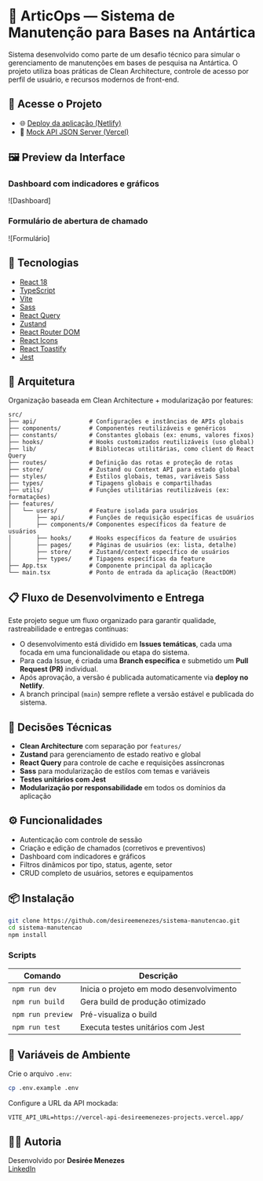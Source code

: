 # 🧊 ArticOps — Sistema de Manutenção para Bases na Antártica

Sistema desenvolvido como parte de um desafio técnico para simular o gerenciamento de manutenções em bases de pesquisa na Antártica. O projeto utiliza boas práticas de Clean Architecture, controle de acesso por perfil de usuário, e recursos modernos de front-end.

## 📍 Acesse o Projeto

- 🌐 [Deploy da aplicação (Netlify)](https://articops.netlify.app)
- 🔌 [Mock API JSON Server (Vercel)](https://vercel-api-desireemenezes-projects.vercel.app)

## 🖼️ Preview da Interface

### Dashboard com indicadores e gráficos

![Dashboard]

### Formulário de abertura de chamado

![Formulário]

## 🚀 Tecnologias

- [React 18](https://reactjs.org/)
- [TypeScript](https://www.typescriptlang.org/)
- [Vite](https://vitejs.dev/)
- [Sass](https://sass-lang.com/)
- [React Query](https://tanstack.com/query/latest)
- [Zustand](https://zustand-demo.pmnd.rs/)
- [React Router DOM](https://reactrouter.com/)
- [React Icons](https://react-icons.github.io/react-icons/)
- [React Toastify](https://fkhadra.github.io/react-toastify/introduction)
- [Jest](https://jestjs.io/)

## 🧱 Arquitetura

Organização baseada em Clean Architecture + modularização por features:

```
src/
├── api/               # Configurações e instâncias de APIs globais
├── components/        # Componentes reutilizáveis e genéricos
├── constants/         # Constantes globais (ex: enums, valores fixos)
├── hooks/             # Hooks customizados reutilizáveis (uso global)
├── lib/               # Bibliotecas utilitárias, como client do React Query
├── routes/            # Definição das rotas e proteção de rotas
├── store/             # Zustand ou Context API para estado global
├── styles/            # Estilos globais, temas, variáveis Sass
├── types/             # Tipagens globais e compartilhadas
├── utils/             # Funções utilitárias reutilizáveis (ex: formatações)
├── features/
│   └── users/         # Feature isolada para usuários
│       ├── api/       # Funções de requisição específicas de usuários
│       ├── components/# Componentes específicos da feature de usuários
│       ├── hooks/     # Hooks específicos da feature de usuários
│       ├── pages/     # Páginas de usuários (ex: lista, detalhe)
│       ├── store/     # Zustand/context específico de usuários
│       ├── types/     # Tipagens específicas da feature
├── App.tsx            # Componente principal da aplicação
└── main.tsx           # Ponto de entrada da aplicação (ReactDOM)
```

## 📋 Fluxo de Desenvolvimento e Entrega

Este projeto segue um fluxo organizado para garantir qualidade, rastreabilidade e entregas contínuas:

- O desenvolvimento está dividido em **Issues temáticas**, cada uma focada em uma funcionalidade ou etapa do sistema.
- Para cada Issue, é criada uma **Branch específica** e submetido um **Pull Request (PR)** individual.
- Após aprovação, a versão é publicada automaticamente via **deploy no Netlify**.
- A branch principal (`main`) sempre reflete a versão estável e publicada do sistema.

## 🧠 Decisões Técnicas

- **Clean Architecture** com separação por `features/`
- **Zustand** para gerenciamento de estado reativo e global
- **React Query** para controle de cache e requisições assíncronas
- **Sass** para modularização de estilos com temas e variáveis
- **Testes unitários com Jest**
- **Modularização por responsabilidade** em todos os domínios da aplicação

## ⚙️ Funcionalidades

- Autenticação com controle de sessão
- Criação e edição de chamados (corretivos e preventivos)
- Dashboard com indicadores e gráficos
- Filtros dinâmicos por tipo, status, agente, setor
- CRUD completo de usuários, setores e equipamentos

## 📦 Instalação

```bash
git clone https://github.com/desireemenezes/sistema-manutencao.git
cd sistema-manutencao
npm install
```

### Scripts

| Comando           | Descrição                                |
| ----------------- | ---------------------------------------- |
| `npm run dev`     | Inicia o projeto em modo desenvolvimento |
| `npm run build`   | Gera build de produção otimizado         |
| `npm run preview` | Pré-visualiza o build                    |
| `npm run test`    | Executa testes unitários com Jest        |

## 🔐 Variáveis de Ambiente

Crie o arquivo `.env`:

```bash
cp .env.example .env
```

Configure a URL da API mockada:

```
VITE_API_URL=https://vercel-api-desireemenezes-projects.vercel.app/
```

## 👩‍💻 Autoria

Desenvolvido por **Desirée Menezes**  
[LinkedIn](https://www.linkedin.com/in/desir%C3%A9e-menezes-b93334341/)
